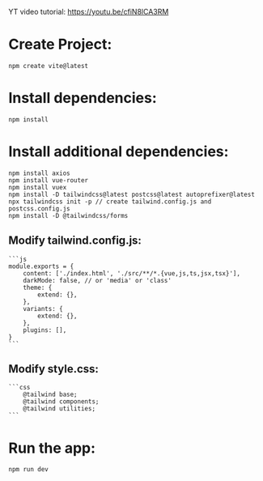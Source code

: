 YT video tutorial: https://youtu.be/cfiN8lCA3RM

# Create Project:

    npm create vite@latest

# Install dependencies:

    npm install

# Install additional dependencies:

    npm install axios
    npm install vue-router
    npm install vuex
    npm install -D tailwindcss@latest postcss@latest autoprefixer@latest
    npx tailwindcss init -p // create tailwind.config.js and postcss.config.js
    npm install -D @tailwindcss/forms

## Modify tailwind.config.js:
    ```js
    module.exports = {
        content: ['./index.html', './src/**/*.{vue,js,ts,jsx,tsx}'],
        darkMode: false, // or 'media' or 'class'
        theme: {
            extend: {},
        },
        variants: {
            extend: {},
        },
        plugins: [],
    }
    ```
## Modify style.css:
    ```css
        @tailwind base;
        @tailwind components;
        @tailwind utilities;
    ```


# Run the app:

    npm run dev
